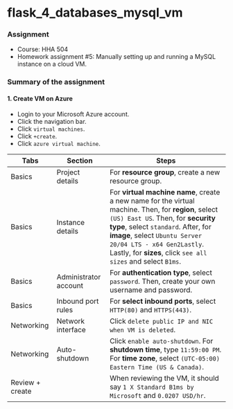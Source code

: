 # flask_4_databases_mysql_vm

### Assignment
- Course: HHA 504
- Homework assignment #5: Manually setting up and running a MySQL instance on a cloud VM.
  
### Summary of the assignment

#### 1. Create VM on Azure
- Login to your Microsoft Azure account.
- Click the navigation bar.
- Click `virtual machines`.
- Click `+create`.
- Click `azure virtual machine`.

| Tabs | Section | Steps |
| --- | --- | --- | 
| Basics | Project details | For **resource group**, create a new resource group. |
| Basics | Instance details | For **virtual machine name**, create a new name for the virtual machine. Then, for **region**, select `(US) East US`. Then, for **security type**, select `standard`. After, for **image**, select `Ubuntu Server 20/04 LTS - x64 Gen2Lastly`. Lastly, for **sizes**, click `see all sizes` and select `B1ms`. |
| Basics | Administrator account | For **authentication type**, select `password`. Then, create your own username and password. |
| Basics | Inbound port rules | For **select inbound ports**, select `HTTP(80)` and `HTTPS(443)`. |
| Networking | Network interface | Click `delete public IP and NIC when VM is deleted`. |
| Networking | Auto-shutdown | Click `enable auto-shutdown`. For **shutdown time**, type `11:59:00 PM`. For **time zone**, select `(UTC-05:00) Eastern Time (US & Canada)`. |
| Review + create | | When reviewing the VM, it should say `1 X Standard B1ms by Microsoft` and `0.0207 USD/hr`. |


